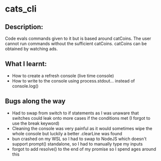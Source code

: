# cats_cli

## Description:
Code evals commands given to it but is based around catCoins. The user cannot run commands without the sufficient catCoins. catCoins can be obtained by watching ads.

## What I learnt:
- How to create a refresh console (live time console)
- How to write to the console using process.stdout... instead of console.log()

## Bugs along the way
- Had to swap from switch to if statements as I was unaware that switches could leak onto more cases if the conditions met (I forgot to use the break keyword)
- Cleaning the console was very painful as it would sometimes wipe the whole console but luckily a better .clearLine was found
- bun crashed on my WSL so I had to swap to NodeJS which doesn't support prompt() standalone, so I had to manually type my inputs
- forgot to add resolve() to the end of my promise so I spend ages around this